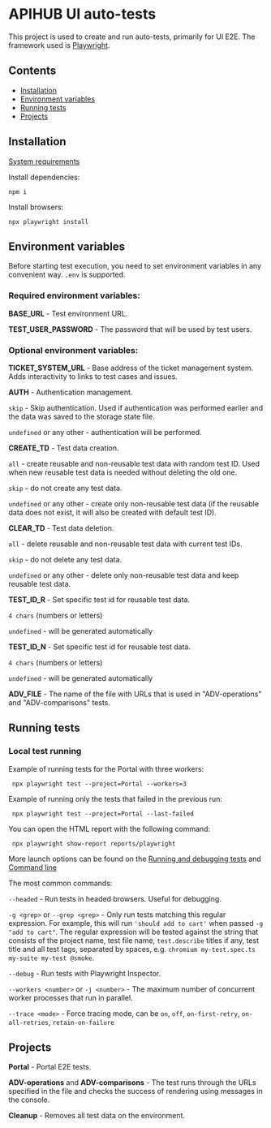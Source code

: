# APIHUB UI auto-tests
This project is used to create and run auto-tests, primarily for UI E2E. The framework used is [Playwright](https://playwright.dev/).

## Contents
- [Installation](#installation)
- [Environment variables](#environment-variables)
- [Running tests](#running-tests)
- [Projects](#projects)

## Installation
[System requirements](https://playwright.dev/docs/intro#system-requirements)

Install dependencies:
```Shell
npm i
```
Install browsers:
```Shell
npx playwright install
```
## Environment variables
Before starting test execution, you need to set environment variables in any convenient way. `.env` is supported. 

### Required environment variables:
**BASE_URL** - Test environment URL.

**TEST_USER_PASSWORD** - The password that will be used by test users.

### Optional environment variables:
**TICKET_SYSTEM_URL** - Base address of the ticket management system. Adds interactivity to links to test cases and issues.

**AUTH** - Authentication management.

`skip` - Skip authentication. Used if authentication was performed earlier and the data was saved to the storage state file.

`undefined` or any other - authentication will be performed.

**CREATE_TD** - Test data creation.

`all` - create reusable and non-reusable test data with random test ID. Used when new reusable test data is needed without deleting the old one.

`skip` - do not create any test data.

`undefined` or any other - create only non-reusable test data (if the reusable data does not exist, it will also be created with default test ID).

**CLEAR_TD** - Test data deletion.

`all` - delete reusable and non-reusable test data with current test IDs.

`skip` - do not delete any test data.

`undefined` or any other - delete only non-reusable test data and keep reusable test data.

**TEST_ID_R** - Set specific test id for reusable test data.

`4 chars` (numbers or letters)

`undefined` - will be generated automatically

**TEST_ID_N** - Set specific test id for reusable test data.

`4 chars` (numbers or letters)

`undefined` - will be generated automatically

**ADV_FILE** - The name of the file with URLs that is used in "ADV-operations" and "ADV-comparisons" tests.

## Running tests
### Local test running
Example of running tests for the Portal with three workers:
```Shell
 npx playwright test --project=Portal --workers=3
```
Example of running only the tests that failed in the previous run:
```Shell
 npx playwright test --project=Portal --last-failed
```
You can open the HTML report with the following command:
```Shell
 npx playwright show-report reports/playwright
```

More launch options can be found on the [Running and debugging tests](https://playwright.dev/docs/running-tests) and [Command line](https://playwright.dev/docs/test-cli)

The most common commands:

`--headed` - Run tests in headed browsers. Useful for debugging.

`-g <grep>` or `--grep <grep>` - Only run tests matching this regular expression. For example, this will run `'should add to cart'` when passed `-g "add to cart"`. The regular expression will be tested against the string that consists of the project name, test file name, `test.describe` titles if any, test title and all test tags, separated by spaces, e.g. `chromium my-test.spec.ts my-suite my-test @smoke`.

`--debug` - Run tests with Playwright Inspector.

`--workers <number>` or `-j <number>` - The maximum number of concurrent worker processes that run in parallel.

`--trace <mode>` - Force tracing mode, can be `on`, `off`, `on-first-retry`, `on-all-retries`, `retain-on-failure`

## Projects
**Portal** - Portal E2E tests.

**ADV-operations** and **ADV-comparisons** - The test runs through the URLs specified in the file and checks the success of rendering using messages in the console.

**Cleanup** - Removes all test data on the environment.
